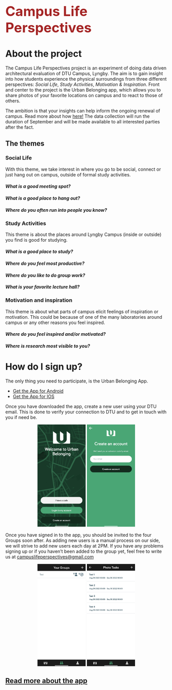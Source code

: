 # <span style="color:#a42424;font-weight:bold;font-size:150%"> Campus Life Perspectives</span>

# About the project
The Campus Life Perspectives project is an experiment of doing data driven architectural evaluation of DTU Campus, Lyngby. The aim is to gain insight into how students experience the physical surroundings from three different perspectives: _Social Life_, _Study Activities_, _Motivation & Inspiration_.
Front and center to the project is the Urban Belonging app, which allows you to share photos of your favorite locations on campus and to react to those of others.

The ambition is that your insights can help inform the ongoing renewal of campus. Read more about how [here!](https://campuslifeperspectives.github.io/About-the-Project/)
The data collection will run the duration of September and will be made available to all interested parties after the fact.


## The themes

### Social Life
With this theme, we take interest in where you go to be social, connect or just hang out on campus, outside of formal study activities. 

#### _What is a good meeting spot?_
#### _What is a good place to hang out?_
#### _Where do you often run into people you know?_

### Study Activities
This theme is about the places around Lyngby Campus (inside or outside) you find is good for studying.

#### _What is a good place to study?_
#### _Where do you feel most productive?_
#### _Where do you like to do group work?_
#### _What is your favorite lecture hall?_	

### Motivation and inspiration
This theme is about what parts of campus elicit feelings of inspiration or motivation. This could be because of one of the many laboratories around campus or any other reasons you feel inspired.

#### _Where do you feel inspired and/or motivated?_
#### _Where is research most visible to you?_


# How do I sign up?
The only thing you need to participate, is the Urban Belonging App.
- [Get the App for Android](https://play.google.com/store/apps/details?id=com.urbanbelonging.app)
- [Get the App for IOS](https://apps.apple.com/us/app/urban-belonging/id1573456017)


Once you have downloaded the app, create a new user using your DTU email. This is done to verify your connection to DTU and to get in touch with you if need be.

<p align="center">
  <img src="images/Welcome to Urban Belonging.jpg" width="150"> <img src="images/Create an account.jpg" width="150"> 
</p>

Once you have signed in to the app, you should be invited to the four Groups soon after. As adding new users is a manual process on our side, we will strive to add new users each day at 2PM. If you have any problems signing up or if you haven’t been added to the group yet, feel free to write us at <campuslifeperspectives@gmail.com>

<p align="center">  
  <img src="images/Your Groups Test.jpg" width="150"> <img src="images/Photo Tasks Test.jpg" width="150"> 
</p>

## [Read more about the app](https://campuslifeperspectives.github.io/More-About-The-App/)
